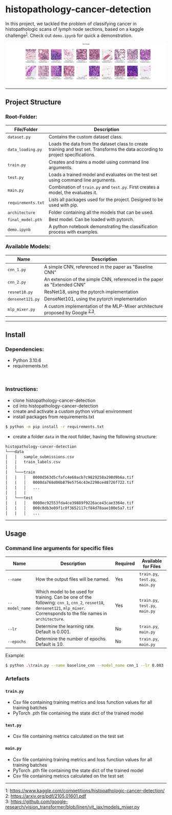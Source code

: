 # histopathology-cancer-detection
In this project, we tackled the problem of classifying cancer in histopathologic scans of lymph node sections, based on a kaggle challenge<sup>[1](#myfootnote1)</sup>. Check out `demo.ipynb` for quick a demonstration.

![image info](./imgs/demo.png)

-----------------------------------------------------------------------------------------------------------------------
## Project Structure
### Root-Folder:
|File/Folder               |Description|
|---|---|
|`dataset.py`|Contains the custom dataset class.|
|`data_loading.py`|Loads the data from the dataset class to create training and test set. Transforms the data according to project specifications.|
|`train.py`|Creates and trains a model using command line arguments.|
|`test.py`|Loads a trained model and evaluates on the test set using command line arguments.|
|`main.py`|Combination of `train.py` and `test.py`. First creates a model, the evaluates it.|
|`requirements.txt`|Lists all packages used for the project. Designed to be used with pip.|
|`architecture`|Folder containing all the models that can be used.|
|`final_model.pth`|Best model. Can be loaded with pytorch.|
|`demo.ipynb`|A python notebook demonstrating the classification process with examples.|

### Available Models:

|Name             |Description|
|---|---|
|`cnn_1.py`|A simple CNN, referenced in the paper as "Baseline CNN"|
|`cnn_2.py`|An extension of the simple CNN, referenced in the paper as "Extended CNN"|
|`resnet18.py`|ResNet18, using the pytorch implementation|
|`densenet121.py`|DenseNet101, using the pytorch implementation|
|`mlp_mixer.py`|A custom implementation of the MLP-Mixer architecture proposed by Google <sup>[2](#myfootnote2),</sup><sup>[3](#myfootnote3)</sup>. |

-----------------------------------------------------------------------------------------------------------------------
## Install

### Dependencies:
- Python 3.10.6
- requirements.txt
<br>

### Instructions:
- clone histopathology-cancer-detection
- cd into histopathology-cancer-detection
- create and activate a custom python virtual environment
- install packages from requirements.txt
```bash
$ python -m pip install -r requirements.txt
```
- create a folder `data` in the root folder, having the following structure:

```
histopathology-cancer-detection
└───data
│   │   sample_submissions.csv
│   │   train_labels.csv
│   │
│   └───train
│   |   │   0000d563d5cfafc4e68acb7c9829258a298d9b6a.tif
│   |   │   0000da768d06b879e5754c43e2298ce48726f722.tif
│   |   │   ...
│   │   |
|   └───test
│   |   │   0000ec92553fda4ce39889f9226ace43cae3364e.tif
│   |   │   000c8db3e09f1c0f3652117cf84d78aae100e5a7.tif
│   |   │   ...
```

-----------------------------------------------------------------------------------------------------------------------
## Usage

### Command line arguments for specific files


|Name             |Description|Required|Available for Files|
|---|---|---|---|
|`--name`|How the output files will be named.|Yes|`train.py`, `test.py`, `main.py`|
|`--model_name`|Which model to be used for training. Can be one of the following: `cnn_1`, `cnn_2`, `resnet18`, `densenet121`, `mlp_mixer`. Corrensponds to the file names in `architecture`.|Yes|`train.py`, `test.py`, `main.py`|
|`--lr`|Determine the learning rate. Default is 0.001.|No|`train.py`, `main.py`|
|`--epochs`|Determine the number of epochs. Default is 10.|No|`train.py`, `main.py`|

Example:

```bash
$ python .\train.py --name baseline_cnn --model_name cnn_1 --lr 0.003 --epochs 5
```

### Artefacts

#### `train.py` 
- Csv file containing training metrics and loss function values for all training batches
- PyTorch .pth file containing the state dict of the trained model

#### `test.py` 
- Csv file containing metrics calculated on the test set

#### `main.py`
- Csv file containing training metrics and loss function values for all training batches
- PyTorch .pth file containing the state dict of the trained model
- Csv file containing metrics calculated on the test set














-----------------------------------------------------------------------------------------------------------------------

<a name="kaggle">1</a>: https://www.kaggle.com/competitions/histopathologic-cancer-detection/ <br>
<a name="kaggle">2</a>: https://arxiv.org/pdf/2105.01601.pdf <br>
<a name="kaggle">3</a>: https://github.com/google-research/vision_transformer/blob/linen/vit_jax/models_mixer.py <br>

